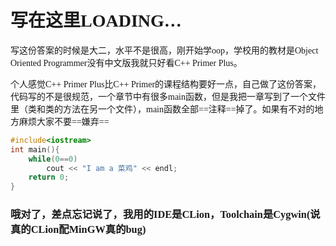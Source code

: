 # <font face="楷体">写在这里LOADING…</font>

<font face="楷体">写这份答案的时候是大二，水平不是很高，刚开始学oop，学校用的教材是Object Oriented Programmer没有中文版我就只好看C++ Primer Plus。</font>

<font face="楷体">个人感觉C++ Primer Plus比C++ Primer的课程结构要好一点，自己做了这份答案，代码写的不是很规范，一个章节中有很多main函数，但是我把一章写到了一个文件里（类和类的方法在另一个文件），main函数全部==注释==掉了。如果有不对的地方麻烦大家不要==嫌弃==</font>

```c++
#include<iostream>
int main(){
    while(0==0)
        cout << "I am a 菜鸡" << endl;
    return 0;
}
```

### <font face="楷体">哦对了，差点忘记说了，我用的IDE是CLion，Toolchain是Cygwin(说真的CLion配MinGW真的bug)</font>